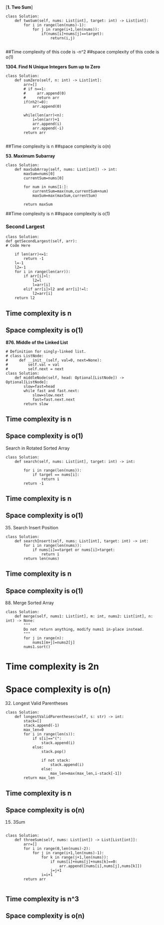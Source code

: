 [**1. Two Sum**]

```
class Solution:
    def twoSum(self, nums: List[int], target: int) -> List[int]:
        for i in range(len(nums)-1):
            for j in range(i+1,len(nums)):
                if(nums[i]+nums[j]==target):
                    return(i,j)
              
```
##Time complexity of this code is -n^2
##space complexity of this code is o(1)


**1304. Find N Unique Integers Sum up to Zero**

```
class Solution:
    def sumZero(self, n: int) -> List[int]:
        arr=[]
        # if n==1:
        #     arr.append(0)
        #     return arr
        if(n%2!=0):
            arr.append(0)

        while(len(arr)<n):
            i=len(arr)+1
            arr.append(i)
            arr.append(-i)  
        return arr
        
```
##Time complexity is n
##space complexity is o(n)


**53. Maximum Subarray**

```
class Solution:
    def maxSubArray(self, nums: List[int]) -> int:
        maxSum=nums[0]
        currentSum=nums[0]

        for num in nums[1:]:
            currentSum=max(num,currentSum+num)
            maxSum=max(maxSum,currentSum)

        return maxSum

```
##Time complexity is n
##space complexity is o(1)


### **Second Largest**

```
class Solution:
def getSecondLargest(self, arr):
# Code Here

    if len(arr)<=1:
        return -1
    l=-1
    l2=-1
    for i in range(len(arr)):
        if arr[i]>l:
            l2=l
            l=arr[i]
        elif arr[i]>l2 and arr[i]!=l:
            l2=arr[i]
    return l2

```

## Time complexity is n
## Space complexity is o(1)

**876. Middle of the Linked List**

```
# Definition for singly-linked list.
# class ListNode:
#     def __init__(self, val=0, next=None):
#         self.val = val
#         self.next = next
class Solution:
    def middleNode(self, head: Optional[ListNode]) -> Optional[ListNode]:
        slow=fast=head
        while fast and fast.next:
            slow=slow.next
            fast=fast.next.next
        return slow
```

## Time complexity is n
## Space complexity is o(1)

Search in Rotated Sorted Array
```
class Solution:
    def search(self, nums: List[int], target: int) -> int:
        
        for i in range(len(nums)):
            if target == nums[i]:
                return i
        return -1
```

## Time complexity is n
## Space complexity is o(1)

35. Search Insert Position

```
class Solution:
    def searchInsert(self, nums: List[int], target: int) -> int:
        for i in range(len(nums)):
            if nums[i]==target or nums[i]>target:
                return i
        return len(nums)
```

## Time complexity is n
## Space complexity is o(1)


88. Merge Sorted Array

```
class Solution:
    def merge(self, nums1: List[int], m: int, nums2: List[int], n: int) -> None:
        """
        Do not return anything, modify nums1 in-place instead.
        """
        for j in range(n):
            nums1[m+j]=nums2[j]
        nums1.sort()

```

# Time complexity is 2n 
# Space complexity is o(n)

32. Longest Valid Parentheses

```
class Solution:
    def longestValidParentheses(self, s: str) -> int:
        stack=[]
        stack.append(-1)
        max_len=0
        for i in range(len(s)):
            if s[i]=="(":
                stack.append(i)
            else:
                stack.pop()

                if not stack:
                    stack.append(i)
                else:
                    max_len=max(max_len,i-stack[-1])
        return max_len
```

## Time complexity is n
## Space complexity is o(n)

15. 3Sum

```

class Solution:
    def threeSum(self, nums: List[int]) -> List[List[int]]:
        arr=[]
        for i in range(0,len(nums)-2):
            for j in range(i+1,len(nums)-1):
                for k in range(j+1,len(nums)):
                    if nums[i]+nums[j]+nums[k]==0:
                        arr.append([nums[i],nums[j],nums[k]])
                    j=j+1
                i=i+1
        return arr
                        
```

## Time complexity is n^3
## Space complexity is o(n)



